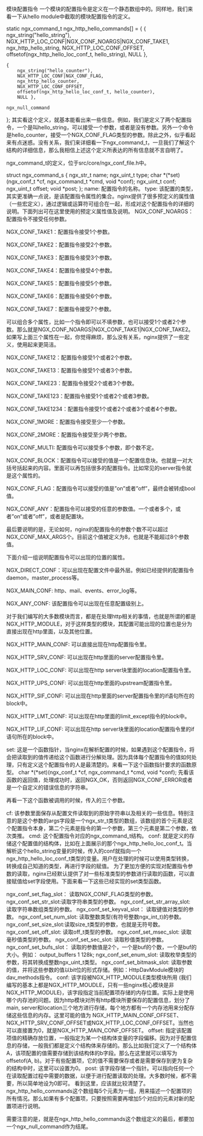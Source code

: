 模块配置指令
一个模块的配置指令是定义在一个静态数组中的。同样地，我们来看一下从hello module中截取的模块配置指令的定义。

static ngx_command_t ngx_http_hello_commands[] = {
   {
        ngx_string("hello_string"),
        NGX_HTTP_LOC_CONF|NGX_CONF_NOARGS|NGX_CONF_TAKE1,
        ngx_http_hello_string,
        NGX_HTTP_LOC_CONF_OFFSET,
        offsetof(ngx_http_hello_loc_conf_t, hello_string),
        NULL },

    {
        ngx_string("hello_counter"),
        NGX_HTTP_LOC_CONF|NGX_CONF_FLAG,
        ngx_http_hello_counter,
        NGX_HTTP_LOC_CONF_OFFSET,
        offsetof(ngx_http_hello_loc_conf_t, hello_counter),
        NULL },

    ngx_null_command
};
其实看这个定义，就基本能看出来一些信息。例如，我们是定义了两个配置指令，一个是叫hello_string，可以接受一个参数，或者是没有参数。另外一个命令是hello_counter，接受一个NGX_CONF_FLAG类型的参数。除此之外，似乎看起来有点迷惑。没有关系，我们来详细看一下ngx_command_t，一旦我们了解这个结构的详细信息，那么我相信上述这个定义所表达的所有信息就不言自明了。

ngx_command_t的定义，位于src/core/ngx_conf_file.h中。

struct ngx_command_s {
    ngx_str_t             name;
    ngx_uint_t            type;
    char               *(*set)(ngx_conf_t *cf, ngx_command_t *cmd, void *conf);
    ngx_uint_t            conf;
    ngx_uint_t            offset;
    void                 *post;
};
name:	配置指令的名称。
type:	该配置的类型，其实更准确一点说，是该配置指令属性的集合。nginx提供了很多预定义的属性值（一些宏定义），通过逻辑或运算符可组合在一起，形成对这个配置指令的详细的说明。下面列出可在这里使用的预定义属性值及说明。
NGX_CONF_NOARGS：配置指令不接受任何参数。

NGX_CONF_TAKE1：配置指令接受1个参数。

NGX_CONF_TAKE2：配置指令接受2个参数。

NGX_CONF_TAKE3：配置指令接受3个参数。

NGX_CONF_TAKE4：配置指令接受4个参数。

NGX_CONF_TAKE5：配置指令接受5个参数。

NGX_CONF_TAKE6：配置指令接受6个参数。

NGX_CONF_TAKE7：配置指令接受7个参数。

可以组合多个属性，比如一个指令即可以不填参数，也可以接受1个或者2个参数。那么就是NGX_CONF_NOARGS|NGX_CONF_TAKE1|NGX_CONF_TAKE2。如果写上面三个属性在一起，你觉得麻烦，那么没有关系，nginx提供了一些定义，使用起来更简洁。

NGX_CONF_TAKE12：配置指令接受1个或者2个参数。

NGX_CONF_TAKE13：配置指令接受1个或者3个参数。

NGX_CONF_TAKE23：配置指令接受2个或者3个参数。

NGX_CONF_TAKE123：配置指令接受1个或者2个或者3参数。

NGX_CONF_TAKE1234：配置指令接受1个或者2个或者3个或者4个参数。

NGX_CONF_1MORE：配置指令接受至少一个参数。

NGX_CONF_2MORE：配置指令接受至少两个参数。

NGX_CONF_MULTI: 配置指令可以接受多个参数，即个数不定。

NGX_CONF_BLOCK：配置指令可以接受的值是一个配置信息块。也就是一对大括号括起来的内容。里面可以再包括很多的配置指令。比如常见的server指令就是这个属性的。

NGX_CONF_FLAG：配置指令可以接受的值是”on”或者”off”，最终会被转成bool值。

NGX_CONF_ANY：配置指令可以接受的任意的参数值。一个或者多个，或者”on”或者”off”，或者是配置块。

最后要说明的是，无论如何，nginx的配置指令的参数个数不可以超过NGX_CONF_MAX_ARGS个。目前这个值被定义为8，也就是不能超过8个参数值。

下面介绍一组说明配置指令可以出现的位置的属性。

NGX_DIRECT_CONF：可以出现在配置文件中最外层。例如已经提供的配置指令daemon，master_process等。

NGX_MAIN_CONF: http、mail、events、error_log等。

NGX_ANY_CONF: 该配置指令可以出现在任意配置级别上。

对于我们编写的大多数模块而言，都是在处理http相关的事情，也就是所谓的都是NGX_HTTP_MODULE，对于这样类型的模块，其配置可能出现的位置也是分为直接出现在http里面，以及其他位置。

NGX_HTTP_MAIN_CONF: 可以直接出现在http配置指令里。

NGX_HTTP_SRV_CONF: 可以出现在http里面的server配置指令里。

NGX_HTTP_LOC_CONF: 可以出现在http server块里面的location配置指令里。

NGX_HTTP_UPS_CONF: 可以出现在http里面的upstream配置指令里。

NGX_HTTP_SIF_CONF: 可以出现在http里面的server配置指令里的if语句所在的block中。

NGX_HTTP_LMT_CONF: 可以出现在http里面的limit_except指令的block中。

NGX_HTTP_LIF_CONF: 可以出现在http server块里面的location配置指令里的if语句所在的block中。

set:	这是一个函数指针，当nginx在解析配置的时候，如果遇到这个配置指令，将会把读取到的值传递给这个函数进行分解处理。因为具体每个配置指令的值如何处理，只有定义这个配置指令的人是最清楚的。来看一下这个函数指针要求的函数原型。
char *(*set)(ngx_conf_t *cf, ngx_command_t *cmd, void *conf);
先看该函数的返回值，处理成功时，返回NGX_OK，否则返回NGX_CONF_ERROR或者是一个自定义的错误信息的字符串。

再看一下这个函数被调用的时候，传入的三个参数。

cf: 该参数里面保存从配置文件读取到的原始字符串以及相关的一些信息。特别注意的是这个参数的args字段是一个ngx_str_t类型的数组，该数组的首个元素是这个配置指令本身，第二个元素是指令的第一个参数，第三个元素是第二个参数，依次类推。
cmd: 这个配置指令对应的ngx_command_t结构。
conf: 就是定义的存储这个配置值的结构体，比如在上面展示的那个ngx_http_hello_loc_conf_t。当解析这个hello_string变量的时候，传入的conf就指向一个ngx_http_hello_loc_conf_t类型的变量。用户在处理的时候可以使用类型转换，转换成自己知道的类型，再进行字段的赋值。
为了更加方便的实现对配置指令参数的读取，nginx已经默认提供了对一些标准类型的参数进行读取的函数，可以直接赋值给set字段使用。下面来看一下这些已经实现的set类型函数。

ngx_conf_set_flag_slot： 读取NGX_CONF_FLAG类型的参数。
ngx_conf_set_str_slot:读取字符串类型的参数。
ngx_conf_set_str_array_slot: 读取字符串数组类型的参数。
ngx_conf_set_keyval_slot： 读取键值对类型的参数。
ngx_conf_set_num_slot: 读取整数类型(有符号整数ngx_int_t)的参数。
ngx_conf_set_size_slot:读取size_t类型的参数，也就是无符号数。
ngx_conf_set_off_slot: 读取off_t类型的参数。
ngx_conf_set_msec_slot: 读取毫秒值类型的参数。
ngx_conf_set_sec_slot: 读取秒值类型的参数。
ngx_conf_set_bufs_slot： 读取的参数值是2个，一个是buf的个数，一个是buf的大小。例如： output_buffers 1 128k;
ngx_conf_set_enum_slot: 读取枚举类型的参数，将其转换成整数ngx_uint_t类型。
ngx_conf_set_bitmask_slot: 读取参数的值，并将这些参数的值以bit位的形式存储。例如：HttpDavModule模块的dav_methods指令。
conf:	该字段被NGX_HTTP_MODULE类型模块所用 (我们编写的基本上都是NGX_HTTP_MOUDLE，只有一些nginx核心模块是非NGX_HTTP_MODULE)，该字段指定当前配置项存储的内存位置。实际上是使用哪个内存池的问题。因为http模块对所有http模块所要保存的配置信息，划分了main, server和location三个地方进行存储，每个地方都有一个内存池用来分配存储这些信息的内存。这里可能的值为 NGX_HTTP_MAIN_CONF_OFFSET、NGX_HTTP_SRV_CONF_OFFSET或NGX_HTTP_LOC_CONF_OFFSET。当然也可以直接置为0，就是NGX_HTTP_MAIN_CONF_OFFSET。
offset:	指定该配置项值的精确存放位置，一般指定为某一个结构体变量的字段偏移。因为对于配置信息的存储，一般我们都是定义个结构体来存储的。那么比如我们定义了一个结构体A，该项配置的值需要存储到该结构体的b字段。那么在这里就可以填写为offsetof(A, b)。对于有些配置项，它的值不需要保存或者是需要保存到更为复杂的结构中时，这里可以设置为0。
post:	该字段存储一个指针。可以指向任何一个在读取配置过程中需要的数据，以便于进行配置读取的处理。大多数时候，都不需要，所以简单地设为0即可。
看到这里，应该就比较清楚了。ngx_http_hello_commands这个数组每5个元素为一组，用来描述一个配置项的所有情况。那么如果有多个配置项，只要按照需要再增加5个对应的元素对新的配置项进行说明。

需要注意的是，就是在ngx_http_hello_commands这个数组定义的最后，都要加一个ngx_null_command作为结尾。
